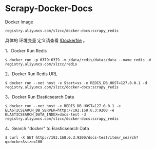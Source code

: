 # Scrapy-Docker-Docs
Docker Image
```
registry.aliyuncs.com/slzcc/docker-docs:scrapy_redis
```
具体的 环境变量 定义请查看 [!Dockerfile](Dockerfile) 。

1、Docker Run Redis
```
$ docker run -p 6379:6379 -v /data/redis/data:/data --name redis -d registry.aliyuncs.com/slzcc/redis
```

2、Docker Run Redis URL
```
$ docker run --net host -e Start=ss -e REDIS_DB_HOST=127.0.0.1 -d registry.aliyuncs.com/slzcc/docker-docs:scrapy_redis
```
3、Docker Run Elasticsearch Data
```
$ docker run --net host -e REDIS_DB_HOST=127.0.0.1 -e ELASTICSEARCH_DB_SERVER=http://192.168.0.3:9200 -e ELASTICSEARCH_DATA_INDEX=docs-test -d registry.aliyuncs.com/slzcc/docker-docs:scrapy_redis
```
4、Search "docker" to Elasticsearch Data
```
$ curl -X GET http://192.168.0.3:9200/docs-test/item/_search?q=docker&size=100
```
